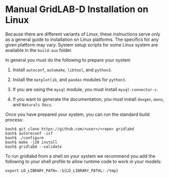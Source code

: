 # Manual GridLAB-D Installation on Linux

Because there are different variants of Linux, these instructions serve 
only as a general guide to installation on Linux platforms. The specifics
for any given platform may vary. System setup scripts for some Linux system are
available in the `build-aux` folder.

In general you must do the following to prepare your system

1. Install `autoconf`, `automake`, `libtool`, and `python3`.

2. Install the `matplotlib`, and `pandas` modules for `python3`.

3. If you are using the `mysql` module, you must install `mysql-connector-c`.

4. If you want to generate the documentation, you must install `doxgen`, 
`mono`, and `Naturals Docs`.

Once you have prepared your system, you can run the standard build process:
~~~
bash$ git clone https://github.com/<user>/<repo> gridlabd
bash$ autoreconf -isf
bash$ ./configure
bash$ make -j20 install
bash$ gridlabd --validate
~~~

To run gridlabd from a shell on your system we recommend you add the following
to your shell profile to allow runtime code to work in your models:
~~~
export LD_LIBRARY_PATH=.:${LD_LIBRARY_PATHL:-/tmp}
~~~

